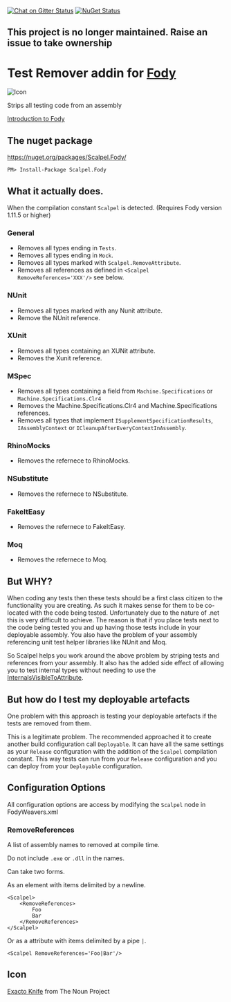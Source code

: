 [![Chat on Gitter Status](https://img.shields.io/gitter/room/fody/fody.svg?style=flat)](https://gitter.im/Fody)
[![NuGet Status](http://img.shields.io/nuget/v/Scalpel.Fody.svg?style=flat)](https://www.nuget.org/packages/Scalpel.Fody/)


## This project is no longer maintained. Raise an issue to take ownership


# Test Remover addin for [Fody](https://github.com/Fody/Fody/) 

![Icon](https://raw.github.com/Fody/Scalpel/master/Icons/package_icon.png)

Strips all testing code from an assembly

[Introduction to Fody](http://github.com/Fody/Fody/wiki/SampleUsage)


## The nuget package

https://nuget.org/packages/Scalpel.Fody/

    PM> Install-Package Scalpel.Fody


## What it actually does. 

When the compilation constant `Scalpel` is detected. (Requires Fody version 1.11.5 or higher)


### General

 * Removes all types ending in `Tests`.
 * Removes all types ending in `Mock`.
 * Removes all types marked with `Scalpel.RemoveAttribute`.
 * Removes all references as defined in  `<Scalpel RemoveReferences='XXX'/>` see below.


### NUnit

 * Removes all types marked with any Nunit attribute.
 * Remove the NUnit reference.


### XUnit

 * Removes all types containing an XUNit attribute.
 * Removes the Xunit reference.


### MSpec

 * Removes all types containing a field from `Machine.Specifications` or `Machine.Specifications.Clr4`
 * Removes the Machine.Specifications.Clr4 and Machine.Specifications references.
 * Removes all types that implement `ISupplementSpecificationResults`, `IAssemblyContext` or `ICleanupAfterEveryContextInAssembly`.


### RhinoMocks

 * Removes the refernece to RhinoMocks.


### NSubstitute

 * Removes the refernece to NSubstitute.


### FakeItEasy

 * Removes the refernece to FakeItEasy.
  
### Moq

 * Removes the refernece to Moq.
 

## But WHY?

When coding any tests then these tests should be a first class citizen to the functionality you are creating. As such it makes sense for them to be co-located with the code being tested. Unfortunately due to the nature of .net this is very difficult to achieve. The reason is that if you place tests next to the code being tested you and up having those tests include in your deployable assembly. You also have the problem of your assembly referencing unit test helper libraries like NUnit and Moq.

So Scalpel helps you work around the above problem by striping tests and references from your assembly. It also has the added side effect of allowing you to test internal types without needing to use the [InternalsVisibleToAttribute](http://msdn.microsoft.com/en-us/library/system.runtime.compilerservices.internalsvisibletoattribute.aspx).


## But how do I test my deployable artefacts

One problem with this approach is testing your deployable artefacts if the tests are removed from them.

This is a legitimate problem. The recommended approached it to create another build configuration call `Deployable`. It can have all the same settings as your `Release` configuration with the addition of the `Scalpel` compilation constant.
This way tests can run from your `Release` configuration and you can deploy from your `Deployable` configuration.


## Configuration Options

All configuration options are access by modifying the `Scalpel` node in FodyWeavers.xml


### RemoveReferences

A list of assembly names to removed at compile time.

Do not include `.exe` or `.dll` in the names.

Can take two forms. 

As an element with items delimited by a newline.

    <Scalpel>
        <RemoveReferences>
            Foo
            Bar
        </RemoveReferences>
    </Scalpel>
    
Or as a attribute with items delimited by a pipe `|`.

    <Scalpel RemoveReferences='Foo|Bar'/>  
    

## Icon

<a href="http://thenounproject.com/noun/exacto-knife/#icon-No489" target="_blank">Exacto Knife</a>  from The Noun Project
